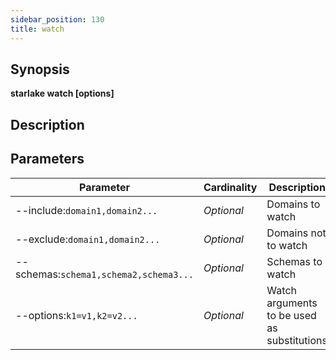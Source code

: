 ```yaml
---
sidebar_position: 130
title: watch
---
```



## Synopsis

**starlake watch [options]**

## Description


## Parameters

Parameter|Cardinality|Description
---|---|---
--include:`domain1,domain2...`|*Optional*|Domains to watch
--exclude:`domain1,domain2...`|*Optional*|Domains not to watch
--schemas:`schema1,schema2,schema3...`|*Optional*|Schemas to watch
--options:`k1=v1,k2=v2...`|*Optional*|Watch arguments to be used as substitutions

